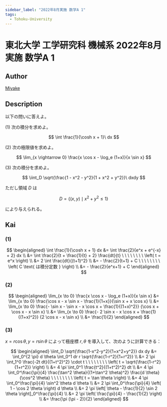 ```yaml
---
sidebar_label: "2022年8月実施 数学A 1"
tags:
  - Tohoku-University
---
```

# 東北大学 工学研究科 機械系 2022年8月実施 数学A 1

## **Author**
[Miyake](https://miyake.github.io/exams/index.html)

## **Description**
以下の問いに答えよ。

(1) 次の積分を求めよ。

$$
\int \frac{1}{\cosh x + 1}\ dx
$$

(2) 次の極限値を求めよ。

$$
\lim_{x \rightarrow 0} \frac{x \cos x - \log_e (1+x)}{x \sin x}
$$

(3) 次の積分を求めよ。

$$
\iint_D \sqrt{\frac{1 - x^2 - y^2}{1 + x^2 + y^2}}\ dxdy
$$

ただし領域 $D$ は

$$
D = \{(x, y) \mid x^2 + y^2 \le 1\}
$$

により与えられる。

## **Kai**
### (1)

$$
\begin{aligned}
\int \frac{1}{\cosh x + 1} dx
&= \int \frac{2}{e^x + e^{-x} + 2} dx
\\
&= \int \frac{2}{t + \frac{1}{t} + 2} \frac{dt}{t}
\ \ \ \ \ \ \ \ \left( t = e^x \right)
\\
&= 2 \int \frac{dt}{(t+1)^2}
\\
&= - \frac{2}{t+1} + C
\ \ \ \ \ \ \ \ \left( C \text{ は積分定数 } \right)
\\
&= - \frac{2}{e^x+1} + C
\end{aligned}
$$

### (2)

$$
\begin{aligned}
\lim_{x \to 0} \frac{x \cos x - \log_e (1+x)}{x \sin x}
&= \lim_{x \to 0} \frac{\cos x - x \sin x - \frac{1}{1+x}}{\sin x + x \cos x}
\\
&= \lim_{x \to 0} \frac{- \sin x - \sin x - x \cos x + \frac{1}{(1+x)^2}}
{\cos x + \cos x - x \sin x}
\\
&= \lim_{x \to 0} \frac{- 2 \sin x - x \cos x + \frac{1}{(1+x)^2}}
{2 \cos x - x \sin x}
\\
&= \frac{1}{2}
\end{aligned}
$$

### (3)
$x = r \cos \theta, y = r \sin \theta$ によって極座標 $r,\theta$
を導入して、次のように計算できる：

$$
\begin{aligned}
\iint_D \sqrt{\frac{1-x^2-y^2}{1+x^2+y^2}} dx dy
&= \int_0^{2 \pi} d \theta \int_0^1 dr r \sqrt{\frac{1-r^2}{1+r^2}}
\\
&= 2 \pi \int_1^0 \frac{-2t dt}{(1+t^2)^2} \cdot t
\ \ \ \ \ \ \ \ \left( t = \sqrt{\frac{1-r^2}{1+r^2}} \right)
\\
&= 4 \pi \int_0^1 \frac{t^2}{(1+t^2)^2} dt
\\
&= 4 \pi \int_0^\frac{\pi}{4} \frac{\tan^2 \theta}{(1+\tan^2 \theta)^2}
\frac{d \theta}{\cos^2 \theta}
\ \ \ \ \ \ \ \ \left( t = \tan \theta \right)
\\
&= 4 \pi \int_0^\frac{\pi}{4} \sin^2 \theta d \theta
\\
&= 2 \pi \int_0^\frac{\pi}{4} \left( 1 - \cos 2 \theta \right) d \theta
\\
&= 2 \pi \left[ \theta - \frac{1}{2} \sin 2 \theta \right]_0^\frac{\pi}{4}
\\
&= 2 \pi \left( \frac{\pi}{4} - \frac{1}{2} \right)
\\
&= \frac{\pi (\pi - 2)}{2}
\end{aligned}
$$